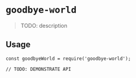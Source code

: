 # `goodbye-world`

> TODO: description

## Usage

```
const goodbyeWorld = require('goodbye-world');

// TODO: DEMONSTRATE API
```
